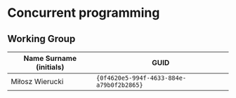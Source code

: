 # Concurrent programming

## Working Group

| Name Surname (initials) | GUID                                     |
| ----------------------- | ---------------------------------------- |
| Miłosz Wierucki         | `{0f4620e5-994f-4633-884e-a79b0f2b2865}` |
